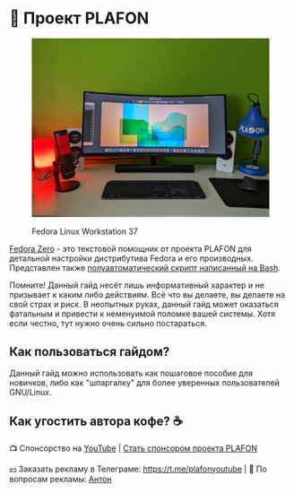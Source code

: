 # 🚀 Проект PLAFON

<figure><img src=".gitbook/assets/PXL_20221029_103214073.jpg" alt=""><figcaption><p>Fedora Linux Workstation 37</p></figcaption></figure>

[Fedora Zero](https://plafon.gitbook.io/fedora-zero/) - это текстовой помощник от проекта PLAFON для детальной настройки дистрибутива Fedora и его производных. Представлен также [полуавтоматический скрипт написанный на Bash](https://github.com/plafonlinux/fedorazero\_bash).

Помните! Данный гайд несёт лишь информативный характер и не призывает к каким либо действиям. Всё что вы делаете, вы делаете на свой страх и риск. В неопытных руках, данный гайд может оказаться фатальным и привести к неменуимой поломке вашей системы. Хотя если честно, тут нужно очень сильно постараться.

## Как пользоваться гайдом?

Данный гайд можно использовать как пошаговое пособие для новичков, либо как "шпаргалку" для более уверенных пользователей GNU/Linux.

## Как угостить автора кофе? ☕

📺 Спонсорство на [YouTube](https://bit.ly/3MHNzWa) | [Стать спонсором проекта PLAFON](https://bit.ly/3MHNzWa)

💵 Заказать рекламу в Телеграме: https://t.me/plafonyoutube | 💬 По вопросам рекламы: [Aнтон](https://t.me/Toxblh)
